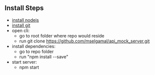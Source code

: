 ## Install Steps
- [install nodejs](https://nodejs.org/en/download/)
- [install git](https://git-scm.com/book/en/v2/Getting-Started-Installing-Git)
- open cli:
	- go to root folder where repo would reside
	- run git clone https://github.com/mselgamal/api_mock_server.git
- install dependencies:
	- go to repo folder
	- run "npm install --save"
- start server:
	- npm start